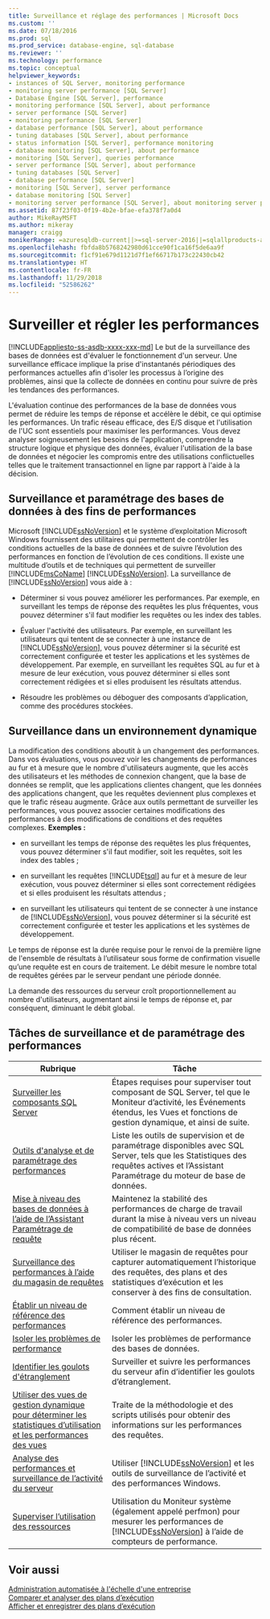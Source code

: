 ```yaml
---
title: Surveillance et réglage des performances | Microsoft Docs
ms.custom: ''
ms.date: 07/18/2016
ms.prod: sql
ms.prod_service: database-engine, sql-database
ms.reviewer: ''
ms.technology: performance
ms.topic: conceptual
helpviewer_keywords:
- instances of SQL Server, monitoring performance
- monitoring server performance [SQL Server]
- Database Engine [SQL Server], performance
- monitoring performance [SQL Server], about performance
- server performance [SQL Server]
- monitoring performance [SQL Server]
- database performance [SQL Server], about performance
- tuning databases [SQL Server], about performance
- status information [SQL Server], performance monitoring
- database monitoring [SQL Server], about performance
- monitoring [SQL Server], queries performance
- server performance [SQL Server], about performance
- tuning databases [SQL Server]
- database performance [SQL Server]
- monitoring [SQL Server], server performance
- database monitoring [SQL Server]
- monitoring server performance [SQL Server], about monitoring server performance
ms.assetid: 87f23f03-0f19-4b2e-bfae-efa378f7a0d4
author: MikeRayMSFT
ms.author: mikeray
manager: craigg
monikerRange: =azuresqldb-current||>=sql-server-2016||=sqlallproducts-allversions||>=sql-server-linux-2017||=azuresqldb-mi-current
ms.openlocfilehash: fbfda8b5768242980d61cce90f1ca16f5de6aa9f
ms.sourcegitcommit: f1cf91e679d1121d7f1ef66717b173c22430cb42
ms.translationtype: HT
ms.contentlocale: fr-FR
ms.lasthandoff: 11/29/2018
ms.locfileid: "52586262"
---
```

# <a name="monitor-and-tune-for-performance"></a>Surveiller et régler les performances
[!INCLUDE[appliesto-ss-asdb-xxxx-xxx-md](../../includes/appliesto-ss-asdb-xxxx-xxx-md.md)]
  Le but de la surveillance des bases de données est d'évaluer le fonctionnement d'un serveur. Une surveillance efficace implique la prise d'instantanés périodiques des performances actuelles afin d'isoler les processus à l’origine des problèmes, ainsi que la collecte de données en continu pour suivre de près les tendances des performances.  
  
 L'évaluation continue des performances de la base de données vous permet de réduire les temps de réponse et accélère le débit, ce qui optimise les performances. Un trafic réseau efficace, des E/S disque et l'utilisation de l'UC sont essentiels pour maximiser les performances. Vous devez analyser soigneusement les besoins de l'application, comprendre la structure logique et physique des données, évaluer l'utilisation de la base de données et négocier les compromis entre des utilisations conflictuelles telles que le traitement transactionnel en ligne par rapport à l'aide à la décision.  
  
## <a name="monitoring-and-tuning-databases-for-performance"></a>Surveillance et paramétrage des bases de données à des fins de performances  
 Microsoft [!INCLUDE[ssNoVersion](../../includes/ssnoversion-md.md)] et le système d’exploitation Microsoft Windows fournissent des utilitaires qui permettent de contrôler les conditions actuelles de la base de données et de suivre l’évolution des performances en fonction de l’évolution de ces conditions. Il existe une multitude d’outils et de techniques qui permettent de surveiller [!INCLUDE[msCoName](../../includes/msconame-md.md)] [!INCLUDE[ssNoVersion](../../includes/ssnoversion-md.md)]. La surveillance de [!INCLUDE[ssNoVersion](../../includes/ssnoversion-md.md)] vous aide à :  
  
-   Déterminer si vous pouvez améliorer les performances. Par exemple, en surveillant les temps de réponse des requêtes les plus fréquentes, vous pouvez déterminer s'il faut modifier les requêtes ou les index des tables.  
  
-   Évaluer l'activité des utilisateurs. Par exemple, en surveillant les utilisateurs qui tentent de se connecter à une instance de [!INCLUDE[ssNoVersion](../../includes/ssnoversion-md.md)], vous pouvez déterminer si la sécurité est correctement configurée et tester les applications et les systèmes de développement. Par exemple, en surveillant les requêtes SQL au fur et à mesure de leur exécution, vous pouvez déterminer si elles sont correctement rédigées et si elles produisent les résultats attendus.  
  
-   Résoudre les problèmes ou déboguer des composants d’application, comme des procédures stockées.  
  
## <a name="monitoring-in-a-dynamic-environment"></a>Surveillance dans un environnement dynamique  
La modification des conditions aboutit à un changement des performances. Dans vos évaluations, vous pouvez voir les changements de performances au fur et à mesure que le nombre d'utilisateurs augmente, que les accès des utilisateurs et les méthodes de connexion changent, que la base de données se remplit, que les applications clientes changent, que les données des applications changent, que les requêtes deviennent plus complexes et que le trafic réseau augmente. Grâce aux outils permettant de surveiller les performances, vous pouvez associer certaines modifications des performances à des modifications de conditions et des requêtes complexes. **Exemples :**  
  
-   en surveillant les temps de réponse des requêtes les plus fréquentes, vous pouvez déterminer s'il faut modifier, soit les requêtes, soit les index des tables ;  
  
-   en surveillant les requêtes [!INCLUDE[tsql](../../includes/tsql-md.md)] au fur et à mesure de leur exécution, vous pouvez déterminer si elles sont correctement rédigées et si elles produisent les résultats attendus ;  
  
-   en surveillant les utilisateurs qui tentent de se connecter à une instance de [!INCLUDE[ssNoVersion](../../includes/ssnoversion-md.md)], vous pouvez déterminer si la sécurité est correctement configurée et tester les applications et les systèmes de développement.  
  
Le temps de réponse est la durée requise pour le renvoi de la première ligne de l'ensemble de résultats à l’utilisateur sous forme de confirmation visuelle qu’une requête est en cours de traitement. Le débit mesure le nombre total de requêtes gérées par le serveur pendant une période donnée.  
  
La demande des ressources du serveur croît proportionnellement au nombre d'utilisateurs, augmentant ainsi le temps de réponse et, par conséquent, diminuant le débit global.  
  
## <a name="monitoring-and-performance-tuning-tasks"></a>Tâches de surveillance et de paramétrage des performances  
  
|Rubrique| Tâche|  
|-----------|----------------------|  
|[Surveiller les composants SQL Server](../../relational-databases/performance/monitor-sql-server-components.md)|Étapes requises pour superviser tout composant de SQL Server, tel que le Moniteur d’activité, les Événements étendus, les Vues et fonctions de gestion dynamique, et ainsi de suite.|  
|[Outils d'analyse et de paramétrage des performances](../../relational-databases/performance/performance-monitoring-and-tuning-tools.md)|Liste les outils de supervision et de paramétrage disponibles avec SQL Server, tels que les Statistiques des requêtes actives et l’Assistant Paramétrage du moteur de base de données.|  
|[Mise à niveau des bases de données à l’aide de l’Assistant Paramétrage de requête](../../relational-databases/performance/upgrade-dbcompat-using-qta.md)|Maintenez la stabilité des performances de charge de travail durant la mise à niveau vers un niveau de compatibilité de base de données plus récent.|  
|[Surveillance des performances à l’aide du magasin de requêtes](../../relational-databases/performance/monitoring-performance-by-using-the-query-store.md)|Utiliser le magasin de requêtes pour capturer automatiquement l’historique des requêtes, des plans et des statistiques d’exécution et les conserver à des fins de consultation.|  
|[Établir un niveau de référence des performances](../../relational-databases/performance/establish-a-performance-baseline.md)|Comment établir un niveau de référence des performances.|  
|[Isoler les problèmes de performance](../../relational-databases/performance/isolate-performance-problems.md)|Isoler les problèmes de performance des bases de données.|  
|[Identifier les goulots d'étranglement](../../relational-databases/performance/identify-bottlenecks.md)|Surveiller et suivre les performances du serveur afin d’identifier les goulots d’étranglement.|  
|[Utiliser des vues de gestion dynamique pour déterminer les statistiques d’utilisation et les performances des vues](../../relational-databases/performance/use-dmvs-determine-usage-performance-views.md)|Traite de la méthodologie et des scripts utilisés pour obtenir des informations sur les performances des requêtes.|  
|[Analyse des performances et surveillance de l’activité du serveur](../../relational-databases/performance/server-performance-and-activity-monitoring.md)|Utiliser [!INCLUDE[ssNoVersion](../../includes/ssnoversion-md.md)] et les outils de surveillance de l’activité et des performances Windows.|  
|[Superviser l’utilisation des ressources](../../relational-databases/performance-monitor/monitor-resource-usage-system-monitor.md)|Utilisation du Moniteur système (également appelé perfmon) pour mesurer les performances de [!INCLUDE[ssNoVersion](../../includes/ssnoversion-md.md)] à l’aide de compteurs de performance.|  

  
## <a name="see-also"></a>Voir aussi  
 [Administration automatisée à l'échelle d'une entreprise](../../ssms/agent/automated-administration-across-an-enterprise.md)    
 [Comparer et analyser des plans d’exécution](../../relational-databases/performance/compare-and-analyze-execution-plans.md)    
 [Afficher et enregistrer des plans d’exécution](../../relational-databases/performance/display-and-save-execution-plans.md)    
  
  
